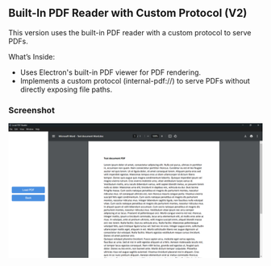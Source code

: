 ## Built-In PDF Reader with Custom Protocol (V2)

This version uses the built-in PDF reader with a custom protocol to serve PDFs.

What’s Inside:

- Uses Electron's built-in PDF viewer for PDF rendering.
- Implements a custom protocol (internal-pdf://) to serve PDFs without directly exposing file paths.


### Screenshot
![Screenshot](../screenshots/POC_V2_BuiltInReader/BuiltInReader.png)
